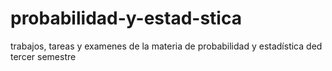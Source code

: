 # probabilidad-y-estad-stica
trabajos, tareas y examenes de la materia de probabilidad y estadística ded tercer semestre 
